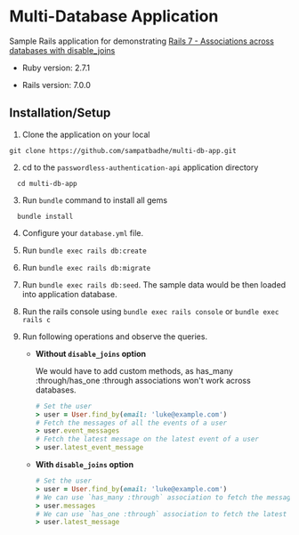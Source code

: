 # Multi-Database Application

Sample Rails application for demonstrating [Rails 7 - Associations across databases with disable_joins](https://blog.kiprosh.com/rails7-association-across-databases-with-disable-joins/)

* Ruby version: 2.7.1

* Rails version: 7.0.0

## Installation/Setup

1. Clone the application on your local

```
git clone https://github.com/sampatbadhe/multi-db-app.git
```

2. cd to the `passwordless-authentication-api` application directory

```
  cd multi-db-app
```

3. Run `bundle` command to install all gems

```
  bundle install
```

4. Configure your `database.yml` file.

5. Run `bundle exec rails db:create`

6. Run `bundle exec rails db:migrate`

7. Run `bundle exec rails db:seed`. The sample data would be then loaded into application database.

8. Run the rails console using `bundle exec rails console` or `bundle exec rails c`

9. Run following operations and observe the queries.

    - **Without `disable_joins` option**

      We would have to add custom methods, as has_many :through/has_one :through associations won't work across databases.
      ```ruby
      # Set the user
      > user = User.find_by(email: 'luke@example.com')
      # Fetch the messages of all the events of a user
      > user.event_messages
      # Fetch the latest message on the latest event of a user
      > user.latest_event_message
      ```

    - **With `disable_joins` option**

      ```ruby
      # Set the user
      > user = User.find_by(email: 'luke@example.com')
      # We can use `has_many :through` association to fetch the messages of all the events of a user
      > user.messages
      # We can use `has_one :through` association to fetch the latest message on the latest event of a user
      > user.latest_message
      ```
